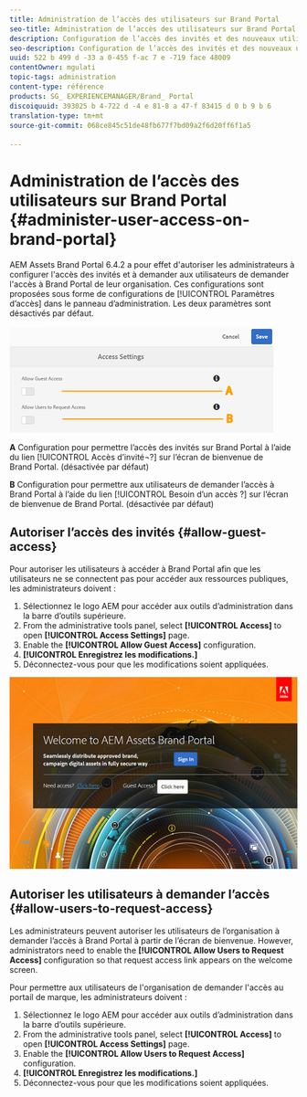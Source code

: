 ```yaml
---
title: Administration de l’accès des utilisateurs sur Brand Portal
seo-title: Administration de l’accès des utilisateurs sur Brand Portal
description: Configuration de l’accès des invités et des nouveaux utilisateurs sur Brand Portal
seo-description: Configuration de l’accès des invités et des nouveaux utilisateurs sur Brand Portal
uuid: 522 b 499 d -33 a 0-455 f-ac 7 e -719 face 48009
contentOwner: mgulati
topic-tags: administration
content-type: référence
products: SG_ EXPERIENCEMANAGER/Brand_ Portal
discoiquuid: 393025 b 4-722 d -4 e 81-8 a 47-f 83415 d 0 b 9 b 6
translation-type: tm+mt
source-git-commit: 068ce845c51de48fb677f7bd09a2f6d20ff6f1a5

---
```



# Administration de l’accès des utilisateurs sur Brand Portal {#administer-user-access-on-brand-portal}

AEM Assets Brand Portal 6.4.2 a pour effet d'autoriser les administrateurs à configurer l'accès des invités et à demander aux utilisateurs de demander l'accès à Brand Portal de leur organisation. Ces configurations sont proposées sous forme de configurations de [!UICONTROL Paramètres d’accès] dans le panneau d’administration. Les deux paramètres sont désactivés par défaut.

![](assets/access-configs.png)

**A** Configuration pour permettre l’accès des invités sur Brand Portal à l’aide du lien [!UICONTROL Accès d’invité¬?] sur l’écran de bienvenue de Brand Portal. (désactivée par défaut)

**B** Configuration pour permettre aux utilisateurs de demander l’accès à Brand Portal à l’aide du lien [!UICONTROL Besoin d’un accès ?] sur l’écran de bienvenue de Brand Portal. (désactivée par défaut)

## Autoriser l’accès des invités {#allow-guest-access}

Pour autoriser les utilisateurs à accéder à Brand Portal afin que les utilisateurs ne se connectent pas pour accéder aux ressources publiques, les administrateurs doivent :

1. Sélectionnez le logo AEM pour accéder aux outils d’administration dans la barre d’outils supérieure.
2. From the administrative tools panel, select **[!UICONTROL Access]** to open **[!UICONTROL Access Settings]** page.
3. Enable the **[!UICONTROL Allow Guest Access]** configuration.
4. **[!UICONTROL Enregistrez les modifications.]**
5. Déconnectez-vous pour que les modifications soient appliquées.

![](assets/bp-welcome-screen.png)

## Autoriser les utilisateurs à demander l’accès {#allow-users-to-request-access}

Les administrateurs peuvent autoriser les utilisateurs de l’organisation à demander l’accès à Brand Portal à partir de l’écran de bienvenue. However, administrators need to enable the **[!UICONTROL Allow Users to Request Access]** configuration so that request access link appears on the welcome screen.

Pour permettre aux utilisateurs de l'organisation de demander l'accès au portail de marque, les administrateurs doivent :

1. Sélectionnez le logo AEM pour accéder aux outils d’administration dans la barre d’outils supérieure.
2. From the administrative tools panel, select **[!UICONTROL Access]** to open **[!UICONTROL Access Settings]** page.
3. Enable the **[!UICONTROL Allow Users to Request Access]** configuration.
4. **[!UICONTROL Enregistrez les modifications.]**
5. Déconnectez-vous pour que les modifications soient appliquées.
